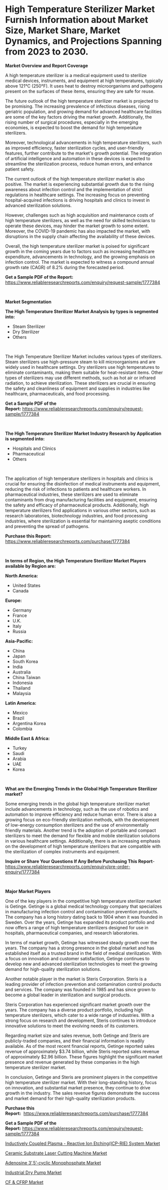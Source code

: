 <p><h1>High Temperature Sterilizer Market Furnish Information about Market Size, Market Share, Market Dynamics, and Projections Spanning from 2023 to 2030.</h1></p><p><strong>Market Overview and Report Coverage</strong></p>
<p><p>A high temperature sterilizer is a medical equipment used to sterilize medical devices, instruments, and equipment at high temperatures, typically above 121°C (250°F). It uses heat to destroy microorganisms and pathogens present on the surfaces of these items, ensuring they are safe for reuse.</p><p>The future outlook of the high temperature sterilizer market is projected to be promising. The increasing prevalence of infectious diseases, rising geriatric population, and growing demand for advanced healthcare facilities are some of the key factors driving the market growth. Additionally, the rising number of surgical procedures, especially in the emerging economies, is expected to boost the demand for high temperature sterilizers.</p><p>Moreover, technological advancements in high temperature sterilizers, such as improved efficiency, faster sterilization cycles, and user-friendly features, further contribute to the market's growth potential. The integration of artificial intelligence and automation in these devices is expected to streamline the sterilization process, reduce human errors, and enhance patient safety.</p><p>The current outlook of the high temperature sterilizer market is also positive. The market is experiencing substantial growth due to the rising awareness about infection control and the implementation of strict regulations in healthcare settings. The increasing focus on preventing hospital-acquired infections is driving hospitals and clinics to invest in advanced sterilization solutions.</p><p>However, challenges such as high acquisition and maintenance costs of high temperature sterilizers, as well as the need for skilled technicians to operate these devices, may hinder the market growth to some extent. Moreover, the COVID-19 pandemic has also impacted the market, with disruptions in the supply chain affecting the availability of these devices.</p><p>Overall, the high temperature sterilizer market is poised for significant growth in the coming years due to factors such as increasing healthcare expenditure, advancements in technology, and the growing emphasis on infection control. The market is expected to witness a compound annual growth rate (CAGR) of 8.2% during the forecasted period.</p></p>
<p><strong>Get a Sample PDF of the Report:</strong> <a href="https://www.reliableresearchreports.com/enquiry/request-sample/1777384">https://www.reliableresearchreports.com/enquiry/request-sample/1777384</a></p>
<p>&nbsp;</p>
<p><strong>Market Segmentation</strong></p>
<p><strong>The High Temperature Sterilizer Market Analysis by types is segmented into:</strong></p>
<p><ul><li>Steam Sterilizer</li><li>Dry Sterilizer</li><li>Others</li></ul></p>
<p>&nbsp;</p>
<p><p>The High Temperature Sterilizer Market includes various types of sterilizers. Steam sterilizers use high-pressure steam to kill microorganisms and are widely used in healthcare settings. Dry sterilizers use high temperatures to eliminate contaminants, making them suitable for heat-resistant items. Other types of sterilizers may use different methods, such as hot air or infrared radiation, to achieve sterilization. These sterilizers are crucial in ensuring the safety and cleanliness of equipment and supplies in industries like healthcare, pharmaceuticals, and food processing.</p></p>
<p><strong>Get a Sample PDF of the Report:</strong>&nbsp;<a href="https://www.reliableresearchreports.com/enquiry/request-sample/1777384">https://www.reliableresearchreports.com/enquiry/request-sample/1777384</a></p>
<p>&nbsp;</p>
<p><strong>The High Temperature Sterilizer Market Industry Research by Application is segmented into:</strong></p>
<p><ul><li>Hospitals and Clinics</li><li>Pharmaceutical</li><li>Others</li></ul></p>
<p>&nbsp;</p>
<p><p>The application of high temperature sterilizers in hospitals and clinics is crucial for ensuring the disinfection of medical instruments and equipment, reducing the risk of infections to patients and healthcare workers. In pharmaceutical industries, these sterilizers are used to eliminate contaminants from drug manufacturing facilities and equipment, ensuring the safety and efficacy of pharmaceutical products. Additionally, high temperature sterilizers find applications in various other sectors, such as research laboratories, biotechnology industries, and food processing industries, where sterilization is essential for maintaining aseptic conditions and preventing the spread of pathogens.</p></p>
<p><strong>Purchase this Report:</strong>&nbsp; <a href="https://www.reliableresearchreports.com/purchase/1777384">https://www.reliableresearchreports.com/purchase/1777384</a></p>
<p>&nbsp;</p>
<p><strong>In terms of Region, the High Temperature Sterilizer Market Players available by Region are:</strong></p>
<p>
    <p> <strong> North America: </strong>
        <ul>
            <li>United States</li>
            <li>Canada</li>
        </ul>
        </p> 
    <p> <strong> Europe: </strong>
        <ul>
            <li>Germany</li>
            <li>France</li>
            <li>U.K.</li>
            <li>Italy</li>
            <li>Russia</li>
        </ul>
        </p> 
    <p> <strong> Asia-Pacific: </strong>
        <ul>
            <li>China</li>
            <li>Japan</li>
            <li>South Korea</li>
            <li>India</li>
            <li>Australia</li>
            <li>China Taiwan</li>
            <li>Indonesia</li>
            <li>Thailand</li>
            <li>Malaysia</li>
        </ul>
        </p> 
    <p> <strong> Latin America: </strong>
        <ul>
            <li>Mexico</li>
            <li>Brazil</li>
            <li>Argentina Korea</li>
            <li>Colombia</li>
        </ul>
        </p> 
    <p> <strong> Middle East & Africa: </strong>
        <ul>
            <li>Turkey</li>
            <li>Saudi</li>
            <li>Arabia</li>
            <li>UAE</li>
            <li>Korea</li>
        </ul>
    </p>
    </p>
<p>&nbsp;</p>
<p><strong>What are the Emerging Trends in the Global High Temperature Sterilizer market?</strong></p>
<p><p>Some emerging trends in the global high temperature sterilizer market include advancements in technology, such as the use of robotics and automation to improve efficiency and reduce human error. There is also a growing focus on eco-friendly sterilization methods, with the development of low-energy consumption sterilizers and the use of environmentally friendly materials. Another trend is the adoption of portable and compact sterilizers to meet the demand for flexible and mobile sterilization solutions in various healthcare settings. Additionally, there is an increasing emphasis on the development of high temperature sterilizers that are compatible with the sterilization of complex instruments and equipment.</p></p>
<p><strong>Inquire or Share Your Questions If Any Before Purchasing This Report</strong>- <a href="https://www.reliableresearchreports.com/enquiry/pre-order-enquiry/1777384">https://www.reliableresearchreports.com/enquiry/pre-order-enquiry/1777384</a></p>
<p>&nbsp;</p>
<p><strong>Major Market Players</strong></p>
<p><p>One of the key players in the competitive high temperature sterilizer market is Getinge. Getinge is a global medical technology company that specializes in manufacturing infection control and contamination prevention products. The company has a long history dating back to 1904 when it was founded in Sweden. Over the years, Getinge has expanded its product portfolio and now offers a range of high temperature sterilizers designed for use in hospitals, pharmaceutical companies, and research laboratories.</p><p>In terms of market growth, Getinge has witnessed steady growth over the years. The company has a strong presence in the global market and has established itself as a trusted brand in the field of medical sterilization. With a focus on innovation and customer satisfaction, Getinge continues to develop new and advanced sterilization technologies to meet the growing demand for high-quality sterilization solutions.</p><p>Another notable player in the market is Steris Corporation. Steris is a leading provider of infection prevention and contamination control products and services. The company was founded in 1985 and has since grown to become a global leader in sterilization and surgical products.</p><p>Steris Corporation has experienced significant market growth over the years. The company has a diverse product portfolio, including high temperature sterilizers, which cater to a wide range of industries. With a strong focus on research and development, Steris continues to introduce innovative solutions to meet the evolving needs of its customers.</p><p>Regarding market size and sales revenue, both Getinge and Steris are publicly-traded companies, and their financial information is readily available. As of the most recent financial reports, Getinge reported sales revenue of approximately $3.74 billion, while Steris reported sales revenue of approximately $2.96 billion. These figures highlight the significant market presence and revenue generated by these companies in the high temperature sterilizer market.</p><p>In conclusion, Getinge and Steris are prominent players in the competitive high temperature sterilizer market. With their long-standing history, focus on innovation, and substantial market presence, they continue to drive growth in the industry. The sales revenue figures demonstrate the success and market demand for their high-quality sterilization products.</p></p>
<p><strong>Purchase this Report:</strong>&nbsp;&nbsp;<a href="https://www.reliableresearchreports.com/purchase/1777384">https://www.reliableresearchreports.com/purchase/1777384</a></p>
<p></p>
<p><strong>Get a Sample PDF of the Report:</strong>&nbsp;<a href="https://www.reliableresearchreports.com/enquiry/request-sample/1777384">https://www.reliableresearchreports.com/enquiry/request-sample/1777384</a></p>
<p><p><a href="https://github.com/Paul14Anderson63/Market-Research-Report-List-1/blob/main/inductively-coupled-plasma-reactive-ion-etchingicp-rie-system-market.md">Inductively Coupled Plasma - Reactive Ion Etching(ICP-RIE) System Market</a></p><p><a href="https://www.linkedin.com/pulse/ceramic-substrate-laser-cutting-machine-market-challenges/">Ceramic Substrate Laser Cutting Machine Market</a></p><p><a href="https://github.com/aasishrp01/Market-Research-Report-List-1/blob/main/adenosine-35-cyclic-monophosphate-market.md">Adenosine 3’,5’-cyclic Monophosphate Market</a></p><p><a href="https://www.linkedin.com/pulse/industrial-dry-pump-market-size-growth-forecast-from-2023/">Industrial Dry Pump Market</a></p><p><a href="https://medium.com/@marcoslemke2023/cf-amp-cfrp-market-comprehensive-assessment-by-type-application-and-geography-6d8b919e2933">CF & CFRP Market</a></p></p>